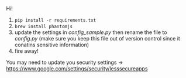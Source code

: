 Hi!

1. `pip install -r requirements.txt`
2. `brew install phantomjs`
3. update the settings in *config_sample.py* then rename the file to *config.py* (make sure you keep this file out of version control since it conatins sensitive information)
4. fire away!

You may need to update you security settings -> https://www.google.com/settings/security/lesssecureapps

